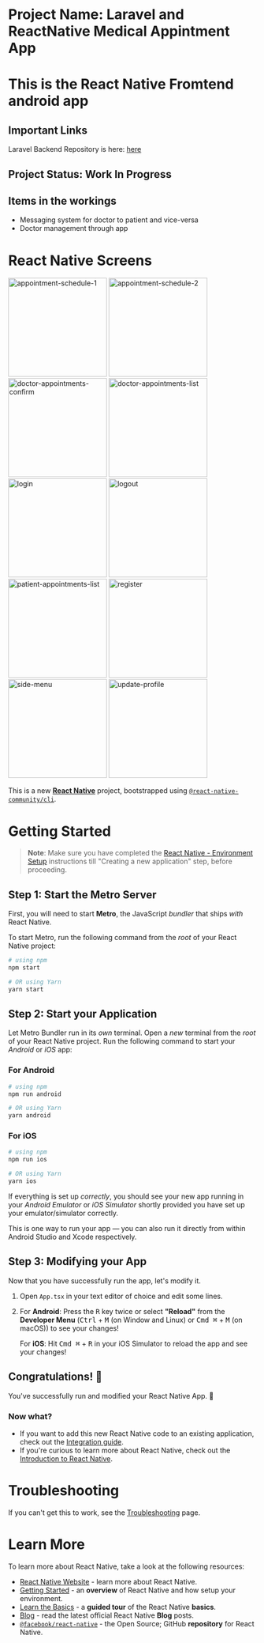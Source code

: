 # Project Name: Laravel and ReactNative Medical Appintment App

# This is the React Native Fromtend android app

## Important Links
Laravel Backend Repository is here: [here](https://github.com/LaminSanneh/medical-appointment-app-Laravel-Backend)

## Project Status: Work In Progress

## Items in the workings
- Messaging system for doctor to patient and vice-versa
- Doctor management through app

# React Native Screens
<img src="readme-images/appointment-schedule-1.png" alt="appointment-schedule-1" width="200" />
<img src="readme-images/appointment-schedule-2.png" alt="appointment-schedule-2" width="200" />
<img src="readme-images/doctor-appointments-confirm.png" alt="doctor-appointments-confirm" width="200" />
<img src="readme-images/doctor-appointments-list.png" alt="doctor-appointments-list" width="200" />
<img src="readme-images/login.png" alt="login" width="200" />
<img src="readme-images/logout.png" alt="logout" width="200" />
<img src="readme-images/patient-appointments-list.png" alt="patient-appointments-list" width="200" />
<img src="readme-images/register.png" alt="register" width="200" />
<img src="readme-images/side-menu.png" alt="side-menu" width="200" />
<img src="readme-images/update-profile.pn" alt="update-profile" width="200" />

This is a new [**React Native**](https://reactnative.dev) project, bootstrapped using [`@react-native-community/cli`](https://github.com/react-native-community/cli).

# Getting Started

>**Note**: Make sure you have completed the [React Native - Environment Setup](https://reactnative.dev/docs/environment-setup) instructions till "Creating a new application" step, before proceeding.

## Step 1: Start the Metro Server

First, you will need to start **Metro**, the JavaScript _bundler_ that ships _with_ React Native.

To start Metro, run the following command from the _root_ of your React Native project:

```bash
# using npm
npm start

# OR using Yarn
yarn start
```

## Step 2: Start your Application

Let Metro Bundler run in its _own_ terminal. Open a _new_ terminal from the _root_ of your React Native project. Run the following command to start your _Android_ or _iOS_ app:

### For Android

```bash
# using npm
npm run android

# OR using Yarn
yarn android
```

### For iOS

```bash
# using npm
npm run ios

# OR using Yarn
yarn ios
```

If everything is set up _correctly_, you should see your new app running in your _Android Emulator_ or _iOS Simulator_ shortly provided you have set up your emulator/simulator correctly.

This is one way to run your app — you can also run it directly from within Android Studio and Xcode respectively.

## Step 3: Modifying your App

Now that you have successfully run the app, let's modify it.

1. Open `App.tsx` in your text editor of choice and edit some lines.
2. For **Android**: Press the <kbd>R</kbd> key twice or select **"Reload"** from the **Developer Menu** (<kbd>Ctrl</kbd> + <kbd>M</kbd> (on Window and Linux) or <kbd>Cmd ⌘</kbd> + <kbd>M</kbd> (on macOS)) to see your changes!

   For **iOS**: Hit <kbd>Cmd ⌘</kbd> + <kbd>R</kbd> in your iOS Simulator to reload the app and see your changes!

## Congratulations! :tada:

You've successfully run and modified your React Native App. :partying_face:

### Now what?

- If you want to add this new React Native code to an existing application, check out the [Integration guide](https://reactnative.dev/docs/integration-with-existing-apps).
- If you're curious to learn more about React Native, check out the [Introduction to React Native](https://reactnative.dev/docs/getting-started).

# Troubleshooting

If you can't get this to work, see the [Troubleshooting](https://reactnative.dev/docs/troubleshooting) page.

# Learn More

To learn more about React Native, take a look at the following resources:

- [React Native Website](https://reactnative.dev) - learn more about React Native.
- [Getting Started](https://reactnative.dev/docs/environment-setup) - an **overview** of React Native and how setup your environment.
- [Learn the Basics](https://reactnative.dev/docs/getting-started) - a **guided tour** of the React Native **basics**.
- [Blog](https://reactnative.dev/blog) - read the latest official React Native **Blog** posts.
- [`@facebook/react-native`](https://github.com/facebook/react-native) - the Open Source; GitHub **repository** for React Native.
